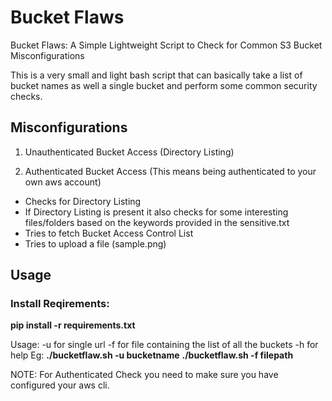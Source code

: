 # Bucket Flaws
Bucket Flaws: A Simple Lightweight Script to Check for Common S3 Bucket Misconfigurations

This is a very small and light bash script that can basically take a list of bucket names as well a single bucket and perform some common security checks.

## Misconfigurations

1) Unauthenticated Bucket Access (Directory Listing)

2) Authenticated Bucket Access (This means being authenticated to your own aws account)

- Checks for Directory Listing
- If Directory Listing is present it also checks for some interesting files/folders based on the keywords provided in the sensitive.txt
- Tries to fetch Bucket Access Control List
- Tries to upload a file (sample.png)

## Usage

### Install Reqirements:
**pip install -r requirements.txt**

Usage: -u for single url
-f for file containing the list of all the buckets
-h for help
Eg: **./bucketflaw.sh -u bucketname**
    **./bucketflaw.sh -f filepath**

NOTE: For Authenticated Check you need to make sure you have configured your aws cli.
